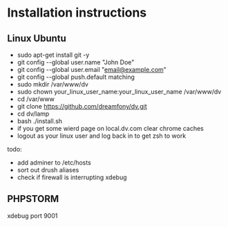 # Installation instructions

## Linux Ubuntu

- sudo apt-get install git -y
- git config --global user.name "John Doe"
- git config --global user.email "email@example.com"
- git config --global push.default matching
- sudo mkdir /var/www/dv
- sudo chown your_linux_user_name:your_linux_user_name /var/www/dv
- cd /var/www
- git clone https://github.com/dreamfony/dv.git
- cd dv/lamp
- bash ./install.sh
- if you get some wierd page on local.dv.com clear chrome caches
- logout as your linux user and log back in to get zsh to work


todo:
 - add adminer to /etc/hosts
 - sort out drush aliases
 - check if firewall is interrupting xdebug
 
## PHPSTORM
xdebug port 9001


